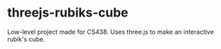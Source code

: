 # threejs-rubiks-cube
Low-level project made for CS438. Uses three.js to make an interactive rubik's cube. 

